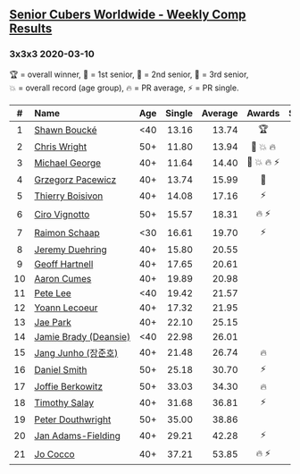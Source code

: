 <style>table {white-space: nowrap;}</style>

## [Senior Cubers Worldwide - Weekly Comp Results](/scw-comp/results/)
### 3x3x3 2020-03-10

<span style="white-space: nowrap;">🏆 = overall winner</span>, <span style="white-space: nowrap;">🥇 = 1st senior</span>, <span style="white-space: nowrap;">🥈 = 2nd senior</span>, <span style="white-space: nowrap;">🥉 = 3rd senior</span>, <span style="white-space: nowrap;">💥 = overall record (age group)</span>, <span style="white-space: nowrap;">🔥 = PR average</span>, <span style="white-space: nowrap;">⚡ = PR single</span>.

| # | Name | Age | Single | Average | Awards | Solve 1 | Solve 2 | Solve 3 | Solve 4 | Solve 5 | Video |
| :--: | :-- | :--: | --: | --: | :--: | --: | --: | --: | --: | --: | :-- |
| 1 | [Shawn Boucké](../../persons/shawn_boucke/333.md) | <40 | 13.16 | 13.74 | 🏆 | 13.65 | 14.33 | 13.16 | 14.82 | 13.23 | [Link](https://www.facebook.com/events/164742401163863/permalink/164912484480188) |
| 2 | [Chris Wright](../../persons/chris_wright/333.md) | 50+ | 11.80 | 13.94 | 🥇 💥 🔥 | 11.80 | 14.48 | 14.75 | 13.46 | 13.88 | [Link](https://www.facebook.com/events/164742401163863/permalink/166336147671155) |
| 3 | [Michael George](../../persons/michael_george/333.md) | 40+ | 11.64 | 14.40 | 🥈 💥 🔥 ⚡ | 11.64 | 15.77 | 14.65 | 12.78 | DNF | [Link](https://www.facebook.com/events/164742401163863/permalink/164839624487474) |
| 4 | [Grzegorz Pacewicz](../../persons/grzegorz_pacewicz/333.md) | 40+ | 13.74 | 15.99 | 🥉 | 13.74 | 21.14 | 15.51 | 18.16 | 14.31 | [Link](https://www.facebook.com/events/164742401163863/permalink/167261364245300) |
| 5 | [Thierry Boisivon](../../persons/thierry_boisivon/333.md) | 40+ | 14.08 | 17.16 | ⚡ | 19.97 | 15.16 | 14.08 | 18.27 | 18.06 | [Link](https://www.facebook.com/events/164742401163863/permalink/166460117658758) |
| 6 | [Ciro Vignotto](../../persons/ciro_vignotto/333.md) | 50+ | 15.57 | 18.31 | 🔥 ⚡ | 17.74 | 20.15 | 17.05 | 22.82 | 15.57 | [Link](https://www.facebook.com/events/164742401163863/permalink/165962107708559) |
| 7 | [Raimon Schaap](../../persons/raimon_schaap/333.md) | <30 | 16.61 | 19.70 | ⚡ | 19.69 | 19.90 | 19.50 | 16.61 | 20.27 | [Link](https://www.facebook.com/events/164742401163863/permalink/164788741159229) |
| 8 | [Jeremy Duehring](../../persons/jeremy_duehring/333.md) | 40+ | 15.80 | 20.55 |  | 21.75 | 20.34 | 24.61 | 19.55 | 15.80 | [Link](https://www.facebook.com/events/164742401163863/permalink/167862610851842) |
| 9 | [Geoff Hartnell](../../persons/geoff_hartnell/333.md) | 40+ | 17.65 | 20.61 |  | 17.65 | 22.55 | 19.03 | 24.22 | 20.26 | [Link](https://www.facebook.com/events/164742401163863/permalink/165824524388984) |
| 10 | [Aaron Cumes](../../persons/aaron_cumes/333.md) | 40+ | 19.89 | 20.98 |  | 20.57 | 25.34 | 21.01 | 19.89 | 21.35 | [Link](https://www.facebook.com/events/164742401163863/permalink/165284231109680) |
| 11 | [Pete Lee](../../persons/pete_lee/333.md) | <40 | 19.42 | 21.57 |  | 22.35 | 20.10 | 19.42 | 22.26 | 24.79 | [Link](https://www.facebook.com/events/164742401163863/permalink/167469494224487) |
| 12 | [Yoann Lecoeur](../../persons/yoann_lecoeur/333.md) | 40+ | 17.32 | 21.95 |  | 21.77 | 25.37 | 17.32 | 23.12 | 20.97 | [Link](https://www.facebook.com/events/164742401163863/permalink/167223714249065) |
| 13 | [Jae Park](../../persons/jae_park/333.md) | 40+ | 22.10 | 25.15 |  | 29.75 | 26.59 | 22.10 | 23.52 | 25.34 | [Link](https://www.facebook.com/events/164742401163863/permalink/164836874487749) |
| 14 | [Jamie Brady (Deansie)](../../persons/jamie_brady/333.md) | <40 | 22.98 | 26.01 |  | 23.53 | 30.90 | 24.74 | 29.76 | 22.98 | [Link](https://www.facebook.com/events/164742401163863/permalink/166786534292783) |
| 15 | [Jang Junho (장준호)](../../persons/jang_junho/333.md) | 40+ | 21.48 | 26.74 | 🔥 | 30.50 | 24.12 | 21.48 | 25.61 | 31.94 | [Link](https://www.facebook.com/events/164742401163863/permalink/167767190861384) |
| 16 | [Daniel Smith](../../persons/daniel_smith/333.md) | 50+ | 25.18 | 30.70 | ⚡ | 31.40 | 32.61 | 25.18 | 28.10 | 33.24 | [Link](https://www.facebook.com/events/164742401163863/permalink/165165907788179) |
| 17 | [Joffie Berkowitz](../../persons/joffie_berkowitz/333.md) | 50+ | 33.03 | 34.30 | 🔥 | 33.11 | 39.28 | 33.25 | 36.55 | 33.03 | [Link](https://www.facebook.com/events/164742401163863/permalink/167793530858750) |
| 18 | [Timothy Salay](../../persons/timothy_salay/333.md) | 40+ | 31.68 | 36.81 | ⚡ | 43.99 | 33.02 | 35.02 | 31.68 | 42.40 | [Link](https://www.facebook.com/events/164742401163863/permalink/164951044476332) |
| 19 | [Peter Douthwright](../../persons/peter_douthwright/333.md) | 50+ | 35.00 | 38.86 |  | 37.64 | 50.36 | 39.86 | 35.00 | 39.07 | [Link](https://www.facebook.com/events/164742401163863/permalink/167786264192810) |
| 20 | [Jan Adams-Fielding](../../persons/jan_adams_fielding/333.md) | 40+ | 29.21 | 42.28 | ⚡ | 38.03 | 53.20 | 51.10 | 29.21 | 37.70 | [Link](https://www.facebook.com/events/164742401163863/permalink/167427024228734) |
| 21 | [Jo Cocco](../../persons/jo_cocco/333.md) | 40+ | 37.21 | 53.85 | 🔥 ⚡ | 50.81 | 51.57 | 59.16 | 37.21 | 1:06.16 | [Link](https://www.facebook.com/events/164742401163863/permalink/168022254169211) |

<!-- Global site tag (gtag.js) - Google Analytics -->
<script async src="https://www.googletagmanager.com/gtag/js?id=UA-86348435-3"></script>
<script>window.dataLayer = window.dataLayer || []; function gtag() {dataLayer.push(arguments);} gtag('js', new Date()); gtag('config', 'UA-86348435-3');</script>
